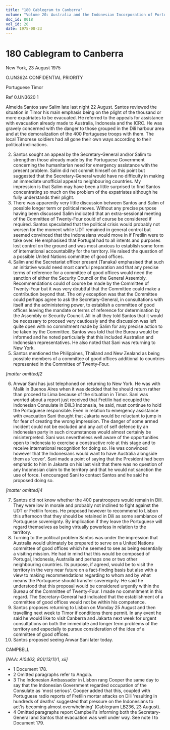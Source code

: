 ```yaml
---
title: "180 Cablegram to Canberra"
volume: "Volume 20: Australia and the Indonesian Incorporation of Portuguese Timor, 1974-1976"
doc_id: 8018
vol_id: 20
date: 1975-08-23
---
```


# 180 Cablegram to Canberra

New York, 23 August 1975

O.UN3624 CONFIDENTIAL PRIORITY

Portuguese Timor

Ref 0.UN3620 1

Almeida Santos saw Salim late last night 22 August. Santos reviewed the situation in Timor his main emphasis being on the plight of the thousand or more expatriates to be evacuated. He referred to the appeals for assistance with evacuation already made to Australia, Indonesia and the ICRC. He was gravely concerned with the danger to those grouped in the Dili harbour area and at the demoralization of the 400 Portuguese troops with them. The local Timorese soldiers had all gone their own ways according to their political inclinations.

  2. Santos sought an appeal by the Secretary-General and/or Salim to strengthen those already made by the Portuguese Government concerning the humanitarian need for emergency assistance with the present problem. Salim did not commit himself on this point but suggested that the Secretary-General would have no difficulty in making an immediate unofficial appeal to neighbouring countries. My impression is that Salim may have been a little surprised to find Santos concentrating so much on the problem of the expatriates although he fully understands their plight.
  3. There was apparently very little discussion between Santos and Salim of possible longer term or political moves. Without any precise purpose having been discussed Salim indicated that an extra-sessional meeting of the Committee of Twenty-Four could of course be considered if required. Santos speculated that the political crisis would probably not worsen for the moment while UDT remained in general control but seemed convinced that the Indonesians would move in if Fretilin were to take over. He emphasised that Portugal had to all intents and purposes lost control on the ground and was most anxious to establish some form of international accountability for the territory. He raised the question of a possible United Nations committee of good offices.
  4. Salim and the Secretariat officer present (Tanaka) emphasised that such an initiative would need most careful preparation and that any precise terms of reference for a committee of good offices would need the sanction of either the Security Council or the General Assembly. Recommendations could of course be made by the Committee of Twenty-Four but it was very doubtful that the Committee could make a contribution beyond that. The only exception was that the Committee could perhaps agree to ask the Secretary-General, in consultations with itself and the administering power, to establish a committee of good offices leaving the mandate or terms of reference for determination by the Assembly or Security Council. All in all they told Santos that it would be necessary to proceed very cautiously and the discussion was left quite open with no commitment made by Salim for any precise action to be taken by the Committee. Santos was told that the Bureau would be informed and he noted particularly that this included Australian and Indonesian representatives. He also noted that Sani was returning to New York.
  5. Santos mentioned the Philippines, Thailand and New Zealand as being possible members of a committee of good offices additional to countries represented in the Committee of Twenty-Four. 

_[matter omitted]2_

  6. Anwar Sani has just telephoned on returning to New York. He was with Malik in Buenos Aires when it was decided that he should return rather than proceed to Lima because of the situation in Timor. Sani was worried about a report just received that Fretilin had occupied the Indonesian Consulate in Dili.3 Indonesia, he said, must continue to hold the Portuguese responsible. Even in relation to emergency assistance with evacuation Sani thought that Jakarta would be reluctant to jump in for fear of creating the wrong impression. The danger of some armed incident could not be excluded and any act of self defence by an Indonesian party in such circumstances would almost certainly be misinterpreted. Sani was nevertheless well aware of the opportunities open to Indonesia to exercise a constructive role at this stage and to receive international recognition for doing so. He was convinced however that the Indonesians would want to have Australia alongside them as 'cover'. Sani made a point of saying that the President had been emphatic to him in Jakarta on his last visit that there was no question of any Indonesian claim to the territory and that he would not sanction the use of force. I encouraged Sani to contact Santos and he said he proposed doing so. 

_[matter omitted]4_

  7. Santos did not know whether the 400 paratroopers would remain in Dili. They were low in morale and probably not inclined to fight against the UDT or Fretilin forces. He proposed however to recommend to Lisbon this afternoon that they should be retained in Dili as some semblance of Portuguese sovereignty. By implication if they leave the Portuguese will regard themselves as being virtually powerless in relation to the territory.
  8. Turning to the political problem Santos was under the impression that Australia would ultimately be prepared to serve on a United Nations committee of good offices which he seemed to see as being essentially a visiting mission. He had in mind that this would be composed of Portugal, Indonesia, Australia and perhaps one or two other neighbouring countries. Its purpose, if agreed, would be to visit the territory in the very near future on a fact-finding basis but also with a view to making recommendations regarding to whom and by what means the Portuguese should transfer sovereignty. He said he understood that this proposal would be considered urgently within the Bureau of the Committee of Twenty-Four. I made no commitment in this regard. The Secretary-General had indicated that the establishment of a committee of good offices would not be within his competence.
  9. Santos proposes returning to Lisbon on Monday 25 August and then travelling next week to Timor if conditions there permit. In any event he said he would like to visit Canberra and Jakarta next week for urgent consultations on both the immediate and longer term problems of the territory and especially to pursue consideration of the idea of a committee of good offices.
  10. Santos proposed seeing Anwar Sani later today.



CAMPBELL

_[NAA: Al0463, 801/13/11/1, xii]_

  * 1 Document 178.
  * 2 Omitted paragraphs refer to Angola.
  * 3 The Indonesian Ambassador in Lisbon rang Cooper the same day to say that the Indonesian Government regarded occupation of the Consulate as 'most serious'. Cooper added that this, coupled with Portuguese radio reports of Fretilin mortar attacks on Dili 'resulting in hundreds of deaths' suggested that pressure on the Indonesians to act'is becoming almost overwhelming' (Cablegram LB236, 23 August).
  * 4 Omitted paragraphs report Campbell's informing both the Secretary-General and Santos that evacuation was well under way. See note I to Document 179.


